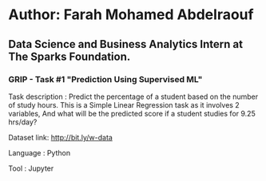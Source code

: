 # Author: Farah Mohamed Abdelraouf
## Data Science and Business Analytics Intern at The Sparks Foundation.

### GRIP - Task #1 "Prediction Using Supervised ML"
Task description : Predict the percentage of a student based on the number of study hours. This is a Simple Linear Regression task as it involves 2 variables, And what will be the predicted score if a student studies for 9.25 hrs/day?

Dataset link: http://bit.ly/w-data

Language : Python

Tool : Jupyter
